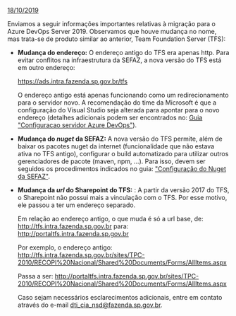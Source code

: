 <u>18/10/2019</u>

Enviamos a seguir informações importantes relativas à migração para o Azure DevOps Server 2019. Observamos que houve mudança no nome, mas trata-se de produto similar ao anterior, Team Foundation Server (TFS):

- **Mudança do endereço:** O endereço antigo do TFS era apenas http. Para evitar conflitos na infraestrutura da SEFAZ, a nova versão do TFS está em outro endereço:

    <a href="https://ads.intra.fazenda.sp.gov.br/tfs" target="_blank">https://ads.intra.fazenda.sp.gov.br/tfs</a>

     O endereço antigo está apenas funcionando como um redirecionamento para o servidor novo. A recomendação do time da Microsoft é que a configuração do Visual Studio seja alterada para apontar para o novo endereço (detalhes adicionais podem ser encontrados no: [Guia "Configuracao servidor Azure DevOps"](http://etc.intra.fazenda.sp.gov.br/sites/suporte_desenv/_layouts/15/WopiFrame.aspx?sourcedoc=/sites/suporte_desenv/Documentos%20Compartilhados/Guias%20e%20Manuais/Configuracao%20servidor%20Azure%20DevOps.docx&action=default)).

- **Mudança do _nuget_ da SEFAZ:** A nova versão do TFS permite, além de baixar os pacotes nuget da internet (funcionalidade que não estava ativa no TFS antigo), configurar o build automatizado para utilizar outros gerenciadores de pacote (maven, npm, ...). Para isso, devem ser seguidos os procedimentos indicados no guia: ["Configuração do Nuget da SEFAZ"](http://etc.intra.fazenda.sp.gov.br/sites/suporte_desenv/_layouts/15/WopiFrame.aspx?sourcedoc=/sites/suporte_desenv/Documentos%20Compartilhados/Guias%20e%20Manuais/Configura%C3%A7%C3%A3o%20do%20Nuget%20da%20SEFAZ.docx&action=default).

- **Mudança da _url_ do Sharepoint do TFS:** : A partir da versão 2017 do TFS, o Sharepoint não possui mais a vinculação com o TFS. Por esse motivo, ele passou a ter um endereço separado.

   Em relação ao endereço antigo, o que muda é só a url base, 
de: http://tfs.intra.fazenda.sp.gov.br
para: http://portaltfs.intra.fazenda.sp.gov.br

  Por exemplo, o endereço antigo:
http://tfs.intra.fazenda.sp.gov.br/sites/TPC-2010/RECOPI%20Nacional/Shared%20Documents/Forms/AllItems.aspx

  Passa a ser:
http://portaltfs.intra.fazenda.sp.gov.br/sites/TPC-2010/RECOPI%20Nacional/Shared%20Documents/Forms/AllItems.aspx


  Caso sejam necessários esclarecimentos adicionais, entre em contato através do e-mail dti_cia_nsd@fazenda.sp.gov.br.



